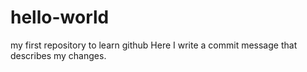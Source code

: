 # hello-world
my first repository to learn github
Here I write a commit message that describes my changes.
